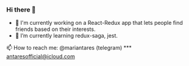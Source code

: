 ### Hi there 👋

- 🔭 I'm currently working on a React-Redux app that lets people find friends based on their interests. 
- 🌱 I’m currently learning redux-saga, jest.

 📫 How to reach me: 
            @mariantares (telegram)
            ***
            antaresofficial@icloud.com 

